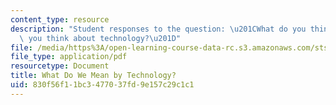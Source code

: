 ```yaml
---
content_type: resource
description: "Student responses to the question: \u201CWhat do you think about when\
  \ you think about technology?\u201D"
file: /media/https%3A/open-learning-course-data-rc.s3.amazonaws.com/sts-464-technology-and-the-literary-imagination-spring-2008/830f56f11bc3477037fd9e157c29c1c1_tech_responses.pdf
file_type: application/pdf
resourcetype: Document
title: What Do We Mean by Technology?
uid: 830f56f1-1bc3-4770-37fd-9e157c29c1c1
---
```

